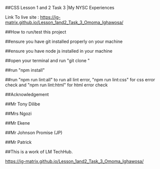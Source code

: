 ##CSS Lesson 1 and 2 Task 3 |My NYSC Experiences

Link To live site : https://ig-matrix.github.io/Lesson_1and2_Task_3_Omoma_Ighawosa/

##How to run/test this project

##ensure you have git installed properly on your machine

##ensure you have node js installed in your machine

##open your terminal and run "git clone "

##run "npm install"

##run "npm run lint:all" to run all lint error, "npm run lint:css" for css error check and "npm run lint:html" for html error check

##Acknowledgement

##Mr Tony Dilibe

##Mrs Ngozi

##Mr Ekene

##Mr Johnson Promise (JP)

##Mr Patrick

##This is a work of LM TechHub.


https://ig-matrix.github.io/Lesson_1and2_Task_3_Omoma_Ighawosa/